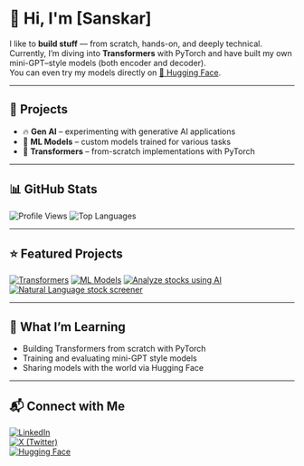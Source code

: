 # 👋 Hi, I'm [Sanskar]

I like to **build stuff** — from scratch, hands-on, and deeply technical.  
Currently, I’m diving into **Transformers** with PyTorch and have built my own mini-GPT–style models (both encoder and decoder).  
You can even try my models directly on [🤗 Hugging Face](https://huggingface.co/m4vic).

---

## 🚀 Projects
- 🔥 **Gen AI** – experimenting with generative AI applications
- 🧠 **ML Models** – custom models trained for various tasks
- 🔗 **Transformers** – from-scratch implementations with PyTorch

---

## 📊 GitHub Stats
![Profile Views](https://komarev.com/ghpvc/?username=m4vic&color=blue)
![Top Languages](https://github-readme-stats.vercel.app/api/top-langs/?username=m4vic&layout=compact)

---

## ⭐ Featured Projects
[![Transformers](https://github-readme-stats.vercel.app/api/pin/?username=m4vic&repo=Transformers)](https://github.com/m4vic/Transformer-101)
[![ML Models](https://github-readme-stats.vercel.app/api/pin/?username=m4vic&repo=ML-models)](https://github.com/m4vic/ML-models)
[![Analyze stocks using AI](https://github-readme-stats.vercel.app/api/pin/?username=m4vic&repo=GEN-AI)](https://github.com/m4vic/stock-analysis-tools-using-gemini-api-and-hugging-face-model)
[![Natural Language stock screener](https://github-readme-stats.vercel.app/api/pin/?username=m4vic&repo=GEN-AI)](https://github.com/m4vic/NLPstockscreenerGPT)

---

## 🌱 What I’m Learning
- Building Transformers from scratch with PyTorch  
- Training and evaluating mini-GPT style models  
- Sharing models with the world via Hugging Face  

---


## 📬 Connect with Me
[![LinkedIn](https://img.shields.io/badge/LinkedIn-blue?logo=linkedin&logoColor=white)](https://www.linkedin.com/in/sanskarmaheshwari1/)  
[![X (Twitter)](https://img.shields.io/badge/X-1DA1F2?logo=twitter&logoColor=white)](https://x.com/sanskarjajoo13)  
[![Hugging Face](https://img.shields.io/badge/Hugging%20Face-orange?logo=huggingface&logoColor=white)](https://huggingface.co/m4vic)
